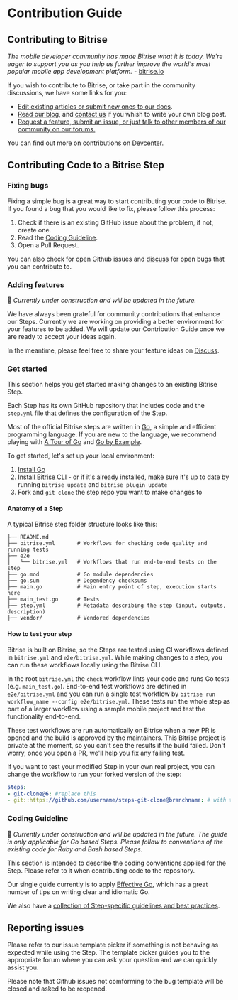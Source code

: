 # Contribution Guide

## Contributing to Bitrise

_The mobile developer community has made Bitrise what it is today. We're eager to support you as you help us further improve the world's most popular mobile app development platform._ - [bitrise.io](https://go.bitrise.io/community/contributing)

If you wish to contribute to Bitrise, or take part in the community discussions, we have some links for you:

- [Edit existing articles or submit new ones to our docs](https://github.com/bitrise-io/devcenter/).
- [Read our blog](https://blog.bitrise.io/), and [contact us](https://www.bitrise.io/contact) if you whish to write your own blog post.
- [Request a feature, submit an issue, or just talk to other members of our community on our forums.](https://discuss.bitrise.io/)

You can find out more on contributions on [Devcenter](https://devcenter.bitrise.io/contributors/contributors-index/).

## Contributing Code to a Bitrise Step

### Fixing bugs

Fixing a simple bug is a great way to start contributing your code to Bitrise. If you found a bug that you would like to fix, please follow this process:

1. Check if there is an existing GitHub issue about the problem, if not, create one.
1. Read the [Coding Guideline](#coding-guideline).
1. Open a Pull Request.

You can also check for open Github issues and [discuss](https://discuss.bitrise.io/) for open bugs that you can contribute to.

### Adding features

🚧 _Currently under construction and will be updated in the future._

We have always been grateful for community contributions that enhance our Steps. Currently we are working on providing a better environment for your features to be added. We will update our Contribution Guide once we are ready to accept your ideas again.

In the meantime, please feel free to share your feature ideas on [Discuss](https://discuss.bitrise.io/c/feature-request).

### Get started

This section helps you get started making changes to an existing Bitrise Step.

Each Step has its own GitHub repository that includes code and the `step.yml` file that defines the configuration of the Step.

Most of the official Bitrise steps are written in [Go](https://golang.org), a simple and efficient programming language. If you are new to the language, we recommend playing with [A Tour of Go](https://tour.golang.org/) and [Go by Example](https://gobyexample.com/).

To get started, let's set up your local environment:

1. [Install Go](https://golang.org/doc/install)
2. [Install Bitrise CLI](https://devcenter.bitrise.io/bitrise-cli/installation/) - or if it's already installed, make sure it's up to date by running `bitrise update` and `bitrise plugin update`
3. Fork and `git clone` the step repo you want to make changes to

#### Anatomy of a Step

A typical Bitrise step folder structure looks like this:

```
├── README.md
├── bitrise.yml       # Workflows for checking code quality and running tests
├── e2e
│   └── bitrise.yml   # Workflows that run end-to-end tests on the step
├── go.mod            # Go module dependencies
├── go.sum            # Dependency checksums
├── main.go           # Main entry point of step, execution starts here
├── main_test.go      # Tests
├── step.yml          # Metadata describing the step (input, outputs, description)
├── vendor/           # Vendored dependencies
```

#### How to test your step

Bitrise is built on Bitrise, so the Steps are tested using CI workflows defined in `bitrise.yml` and `e2e/bitrise.yml`. While making changes to a step, you can run these workflows locally using the Bitrise CLI. 

In the root `bitrise.yml` the `check` workflow lints your code and runs Go tests (e.g. `main_test.go`). End-to-end test workflows are defined in `e2e/bitrise.yml` and you can run a single test workflow by `bitrise run workflow_name --config e2e/bitrise.yml`. These tests run the whole step as part of a larger workflow using a sample mobile project and test the functionality end-to-end.

These test workflows are run automatically on Bitrise when a new PR is opened and the build is approved by the maintainers. This Bitrise project is private at the moment, so you can't see the results if the build failed. Don't worry, once you open a PR, we'll help you fix any failing test.

If you want to test your modified Step in your own real project, you can change the workflow to run your forked version of the step:

```yaml
steps:
- git-clone@6: #replace this
- git::https://github.com/username/steps-git-clone@branchname: # with this 
```


### Coding Guideline

🚧 _Currently under construction and will be updated in the future. The guide is only applicable for Go based Steps. Please follow to conventions of the existing code for Ruby and Bash based Steps._

This section is intended to describe the coding conventions applied for the Step. Please refer to it when contributing code to the repository.

Our single guide currently is to apply [Effective Go](https://golang.org/doc/effective_go.html), which has a great number of tips on writing clear and idiomatic Go.

We also have a [collection of Step-specific guidelines and best practices](https://github.com/bitrise-io/bitrise/blob/master/_docs/step-development-guideline.md).

## Reporting issues

Please refer to our issue template picker if something is not behaving as expected while using the Step. The template picker guides you to the appropriate forum where you can ask your question and we can quickly assist you.

Please note that Github issues not comforming to the bug template will be closed and asked to be reopened.
